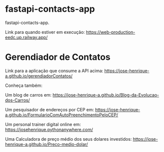 # fastapi-contacts-app
fastapi-contacts-app.

Link para quando estiver em execução: https://web-production-eedc.up.railway.app/

# Gerendiador de Contatos
Link para a aplicação que consume a API acima: https://jose-henrique-a.github.io/gerendiadorContatos/

Conheça também:

Um blog de carros em: https://jose-henrique-a.github.io/Blog-da-Evolucao-dos-Carros/

Um pesquisador de endereços por CEP em: https://jose-henrique-a.github.io/FormularioComAutoPreenchimentoPeloCEP/

Um personal trainer digital online em: https://josehenrique.pythonanywhere.com/

Uma Calculadora de preço médio dos seus dolares investidos: https://jose-henrique-a.github.io/Preco-medio-dolar/

